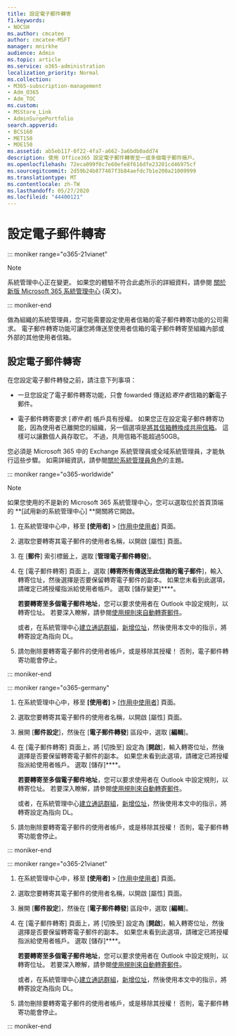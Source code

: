 ```yaml
---
title: 設定電子郵件轉寄
f1.keywords:
- NOCSH
ms.author: cmcatee
author: cmcatee-MSFT
manager: mnirkhe
audience: Admin
ms.topic: article
ms.service: o365-administration
localization_priority: Normal
ms.collection:
- M365-subscription-management
- Adm_O365
- Adm_TOC
ms.custom:
- MSStore_Link
- AdminSurgePortfolio
search.appverid:
- BCS160
- MET150
- MOE150
ms.assetid: ab5eb117-0f22-4fa7-a662-3a6bdb0add74
description: 使用 Office365 設定電子郵件轉寄至一或多個電子郵件帳戶。
ms.openlocfilehash: 72eca099f0c7e60efe8f616dfe23201cd46975cf
ms.sourcegitcommit: 2d59b24b877487f3b84aefdc7b1e200a21009999
ms.translationtype: MT
ms.contentlocale: zh-TW
ms.lasthandoff: 05/27/2020
ms.locfileid: "44400121"
---
```

# <a name="configure-email-forwarding"></a>設定電子郵件轉寄

::: moniker range="o365-21vianet"

> [!NOTE]
> 系統管理中心正在變更。 如果您的體驗不符合此處所示的詳細資料，請參閱 [關於新版 Microsoft 365 系統管理中心](https://docs.microsoft.com/microsoft-365/admin/microsoft-365-admin-center-preview?view=o365-21vianet) (英文)。

::: moniker-end
  
做為組織的系統管理員，您可能需要設定使用者信箱的電子郵件轉寄功能的公司需求。 電子郵件轉寄功能可讓您將傳送至使用者信箱的電子郵件轉寄至組織內部或外部的其他使用者信箱。

  
## <a name="configure-email-forwarding"></a>設定電子郵件轉寄

 在您設定電子郵件轉發之前，請注意下列事項： 

- 一旦您設定了電子郵件轉寄功能，只會 fowarded 傳送給*寄件者*信箱的**新**電子郵件。 
    
- 電子郵件轉寄要求 [*寄件者*] 帳戶具有授權。 如果您正在設定電子郵件轉寄功能，因為使用者已離開您的組織，另一個選項是[將其信箱轉換成共用信箱](convert-user-mailbox-to-shared-mailbox.md)。 這樣可以讓數個人員存取它。 不過，共用信箱不能超過50GB。 
    
您必須是 Microsoft 365 中的 Exchange 系統管理員或全域系統管理員，才能執行這些步驟。 如需詳細資訊，請參閱[關於系統管理員角色](../add-users/about-admin-roles.md)的主題。

::: moniker range="o365-worldwide"

> [!NOTE]
> 如果您使用的不是新的 Microsoft 365 系統管理中心，您可以選取位於首頁頂端的 **[試用新的系統管理中心] **開關將它開啟。

1. 在系統管理中心中，移至 **[使用者]** \> <a href="https://go.microsoft.com/fwlink/p/?linkid=834822" target="_blank">[作用中使用者]</a> 頁面。
    
2. 選取您要轉寄其電子郵件的使用者名稱，以開啟 [屬性] 頁面。 
 
3. 在 [**郵件**] 索引標籤上，選取 [**管理電子郵件轉發**]。 
  
4. 在 [電子郵件轉寄] 頁面上，選取 [**轉寄所有傳送至此信箱的電子郵件**]，輸入轉寄位址，然後選擇是否要保留轉寄電子郵件的副本。 如果您未看到此選項，請確定已將授權指派給使用者帳戶。 選取 [儲存變更]****。
    
    **若要轉寄至多個電子郵件地址**，您可以要求使用者在 Outlook 中設定規則，以轉寄位址。 若要深入瞭解，請參閱[使用規則來自動轉寄郵件](https://support.office.com/article/use-rules-to-automatically-forward-messages-45aa9664-4911-4f96-9663-ece42816d746)。 
    
     或者，在系統管理中心[建立通訊群組](../setup/create-distribution-lists.md)，[新增位址](add-user-or-contact-to-distribution-list.md)，然後使用本文中的指示，將轉寄設定為指向 DL。
    
5. 請勿刪除要轉寄電子郵件的使用者帳戶，或是移除其授權！  否則，電子郵件轉寄功能會停止。 

::: moniker-end

::: moniker range="o365-germany"
    
 1.   在系統管理中心中，移至 **[使用者]** \> <a href="https://go.microsoft.com/fwlink/p/?linkid=847686" target="_blank">[作用中使用者]</a> 頁面。 
    
2. 選取您要轉寄其電子郵件的使用者名稱，以開啟 [屬性] 頁面。 

3. 展開 [**郵件設定**]，然後在 [**電子郵件轉發**] 區段中，選取 [**編輯**]。

4. 在 [電子郵件轉寄] 頁面上，將 [切換至] 設定為 [**開啟**]，輸入轉寄位址，然後選擇是否要保留轉寄電子郵件的副本。 如果您未看到此選項，請確定已將授權指派給使用者帳戶。 選取 [儲存]****。
    
    **若要轉寄至多個電子郵件地址**，您可以要求使用者在 Outlook 中設定規則，以轉寄位址。 若要深入瞭解，請參閱[使用規則來自動轉寄郵件](https://support.office.com/article/use-rules-to-automatically-forward-messages-45aa9664-4911-4f96-9663-ece42816d746)。 
    
     或者，在系統管理中心[建立通訊群組](../setup/create-distribution-lists.md)，[新增位址](add-user-or-contact-to-distribution-list.md)，然後使用本文中的指示，將轉寄設定為指向 DL。
    
5. 請勿刪除要轉寄電子郵件的使用者帳戶，或是移除其授權！  否則，電子郵件轉寄功能會停止。    

::: moniker-end

::: moniker range="o365-21vianet"

 1. 在系統管理中心中，移至 **[使用者]** \> <a href="https://go.microsoft.com/fwlink/p/?linkid=850628" target="_blank">[作用中使用者]</a> 頁面。 
    
2. 選取您要轉寄其電子郵件的使用者名稱，以開啟 [屬性] 頁面。 

3. 展開 [**郵件設定**]，然後在 [**電子郵件轉發**] 區段中，選取 [**編輯**]。

4. 在 [電子郵件轉寄] 頁面上，將 [切換至] 設定為 [**開啟**]，輸入轉寄位址，然後選擇是否要保留轉寄電子郵件的副本。 如果您未看到此選項，請確定已將授權指派給使用者帳戶。 選取 [儲存]****。
    
    **若要轉寄至多個電子郵件地址**，您可以要求使用者在 Outlook 中設定規則，以轉寄位址。 若要深入瞭解，請參閱[使用規則來自動轉寄郵件](https://support.office.com/article/use-rules-to-automatically-forward-messages-45aa9664-4911-4f96-9663-ece42816d746)。 
    
     或者，在系統管理中心[建立通訊群組](../setup/create-distribution-lists.md)，[新增位址](add-user-or-contact-to-distribution-list.md)，然後使用本文中的指示，將轉寄設定為指向 DL。
    
5. 請勿刪除要轉寄電子郵件的使用者帳戶，或是移除其授權！  否則，電子郵件轉寄功能會停止。 

::: moniker-end 
